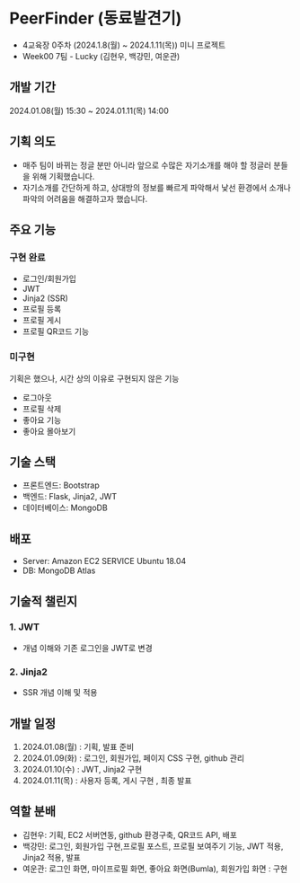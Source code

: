 # PeerFinder (동료발견기)
- 4교육장 0주차 (2024.1.8(월) ~ 2024.1.11(목)) 미니 프로젝트
- Week00 7팀 - Lucky (김현우, 백강민, 여운관)

## 개발 기간
2024.01.08(월) 15:30 ~ 2024.01.11(목) 14:00

## 기획 의도
- 매주 팀이 바뀌는 정글 분만 아니라 앞으로 수많은 자기소개를 해야 할 정글러 분들을 위해 기획했습니다.
- 자기소개를 간단하게 하고, 상대방의 정보를 빠르게 파악해서 낯선 환경에서 소개나 파악의 어려움을 해결하고자 했습니다.

## 주요 기능
### 구현 완료
- 로그인/회원가입
- JWT
- Jinja2 (SSR) 
- 프로필 등록
- 프로필 게시
- 프로필 QR코드 기능

### 미구현
기획은 했으나, 시간 상의 이유로 구현되지 않은 기능
- 로그아웃
- 프로필 삭제
- 좋아요 기능
- 좋아요 몰아보기

## 기술 스택
- 프론트엔드: Bootstrap
- 백엔드: Flask, Jinja2, JWT
- 데이터베이스: MongoDB

## 배포
- Server: Amazon EC2 SERVICE Ubuntu 18.04
- DB: MongoDB Atlas

## 기술적 챌린지
### 1. JWT
- 개념 이해와 기존 로그인을 JWT로 변경

### 2. Jinja2
- SSR 개념 이해 및 적용

## 개발 일정
1. 2024.01.08(월) : 기획, 발표 준비
2. 2024.01.09(화) : 로그인, 회원가입, 페이지 CSS 구현, github 관리
3. 2024.01.10(수) : JWT, Jinja2 구현 
4. 2024.01.11(목) : 사용자 등록, 게시 구현 , 최종 발표

## 역할 분배
- 김현우: 기획, EC2 서버연동, github 환경구축, QR코드 API, 배포
- 백강민: 로그인, 회원가입 구현,프로필 포스트, 프로필 보여주기 기능, JWT 적용, Jinja2 적용, 발표
- 여운관: 로그인 화면, 마이프로필 화면, 좋아요 화면(Bumla), 회원가입 화면 : 구현 

